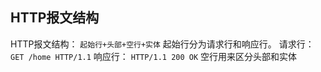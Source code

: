 ## HTTP报文结构
HTTP报文结构：
`起始行+头部+空行+实体`
起始行分为请求行和响应行。
请求行：
`GET /home HTTP/1.1`
响应行：
`HTTP/1.1 200 OK`
空行用来区分头部和实体